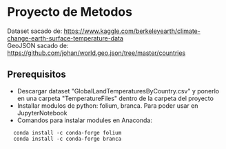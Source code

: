 # Proyecto de Metodos

Dataset sacado de: https://www.kaggle.com/berkeleyearth/climate-change-earth-surface-temperature-data  
GeoJSON sacado de: https://github.com/johan/world.geo.json/tree/master/countries

## Prerequisitos

- Descargar dataset "GlobalLandTemperaturesByCountry.csv" y ponerlo en una carpeta "TemperatureFiles" dentro de la carpeta del proyecto
- Installar modulos de python: folium, branca. Para poder usar en JupyterNotebook
- Comandos para instalar modules en Anaconda:  
```
  conda install -c conda-forge folium  
  conda install -c conda-forge branca
```
